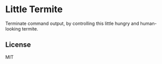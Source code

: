 # Little Termite

Terminate command output, by controlling this little hungry and human-looking termite.

## License

MIT
